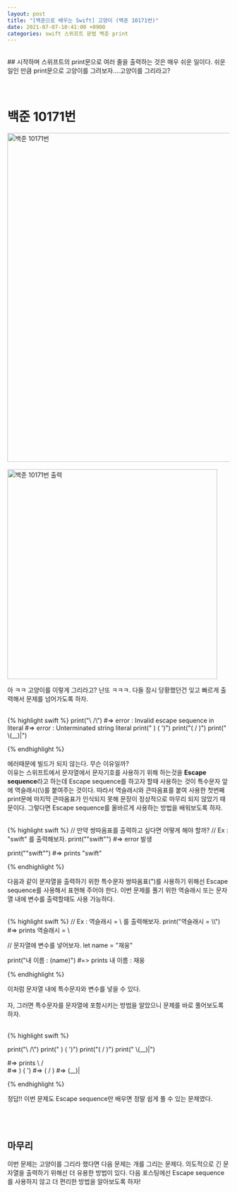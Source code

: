 ```yaml
---
layout: post
title: "[백준으로 배우는 Swift] 고양이 (백준 10171번)"
date: 2021-07-07-10:41:00 +0900
categories: swift 스위프트 문법 백준 print
---
```

<br/>
## 시작하며
스위프트의 print문으로 여러 줄을 출력하는 것은 매우 쉬운 일이다. 쉬운 일인 만큼 print문으로 고양이를 그려보자....고양이를 그리라고?
<br/>
<br/>
<br/>

# 백준 10171번

<img width="746" alt="백준 10171번" src="https://user-images.githubusercontent.com/83946704/124684088-60671480-df09-11eb-83ff-49795432b1db.png">
<br/>
<br/>
<img width="476" alt="백준 10171번 출력" src="https://user-images.githubusercontent.com/83946704/124684152-7d034c80-df09-11eb-9165-28f1d9fc2652.png">

아 ㅋㅋ 고양이를 이렇게 그리라고? 난또 ㅋㅋㅋ. 다들 잠시 당황했던건 잊고 빠르게 출력해서 문제를 넘어가도록 하자.

<br/>
{% highlight swift %}
print("\    /\")
#=> error : Invalid escape sequence in literal
#=> error : Unterminated string literal
print(" )  ( ')")
print("(  /  )")
print(" \(__)|")

{% endhighlight %}

에러때문에 빌드가 되지 않는다. 무슨 이유일까?<br/>
이유는 스위프트에서 문자열에서 문자기호를 사용하기 위해 하는것을 **Escape sequence**라고 하는데 Escape sequence를 하고자 할때 사용하는 것이 특수문자 앞에 역슬래시(\\)를 붙여주는 것이다. 따라서 역슬래시와 큰따옴표를 붙여 사용한 첫번째 print문에 마지막 큰따옴표가 인식되지 못해 문장이 정상적으로 마무리 되지 않았기 때문이다. 그렇다면 Escape sequence를 올바르게 사용하는 방법을 배워보도록 하자.

<br/>
{% highlight swift %}
// 만약 쌍따옴표를 출력하고 싶다면 어떻게 해야 할까?
// Ex : "swift" 를 출력해보자.
print(""swift"")
#=> error 발생

print("\"swift\"")
#=> prints "swift"

{% endhighlight %}

다음과 같이 문자열을 출력하기 위한 특수문자 쌍따옴표(")를 사용하기 위해선 Escape sequence를 사용해서 표현해 주어야 한다. 이번 문제를 풀기 위한 역슬래시 또는 문자열 내에 변수를 출력할때도 사용 가능하다.

<br/>
{% highlight swift %}
// Ex : 역슬래시 = \ 를 출력해보자.
print("역슬래시 = \\")
#=> prints 역슬래시 = \

// 문자열에 변수를 넣어보자.
let name = "재웅"

print("내 이름 : \(name)")
#=> prints 내 이름 : 재웅

{% endhighlight %}

이처럼 문자열 내에 특수문자와 변수를 넣을 수 있다.
<br/>
<br/>
자, 그러면 특수문자를 문자열에 포함시키는 방법을 알았으니 문제를 바로 풀어보도록 하자.

<br/>
{% highlight swift %}

print("\\    /\\")
print(" )  ( ')")
print("(  /  )")
print(" \\(__)|")

#=> prints \    /\
#=>         )  ( ')
#=>        (  /  )
#=>         \(__)|

{% endhighlight %}

정답!! 이번 문제도 Escape sequence만 배우면 정말 쉽게 풀 수 있는 문제였다.
<br/>
<br/>
<br/>
<br/>

## 마무리
이번 문제는 고양이를 그리라 했다면 다음 문제는 개를 그리는 문제다. 의도적으로 긴 문자열을 출력하기 위해선 더 유용한 방법이 있다. 다음 포스팅에선 Escape sequence를 사용하지 않고 더 편리한 방법을 알아보도록 하자!

